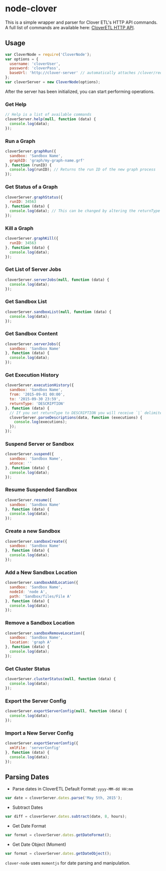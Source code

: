 # node-clover

This is a simple wrapper and parser for Clover ETL's HTTP API commands.  A full list of commands are available here: [CloverETL HTTP API](http://server-demo-ec2.cloveretl.com/clover/docs/simple-http-api.html).

## Usage

```js
var CloverNode = require('CloverNode');
var options = {
  username: 'cloverUser',
  password: 'cloverPass',
  baseUrl: 'http://clover-server' // automatically attaches /clover/request_processor/ to url
};
var cloverServer = new CloverNode(options);
```

After the server has been initialized, you can start performing operations.

### Get Help
```js
// Help is a list of available commands
cloverServer.help(null, function (data) {
  console.log(data);
});
```

### Run a Graph
```js
cloverServer.graphRun({
  sandbox: 'Sandbox Name',
  graphID: 'graph/my-graph-name.grf'
}, function (runID) {
  console.log(runID); // Returns the run ID of the new graph process
});
```

### Get Status of a Graph
```js
cloverServer.graphStatus({
  runID: 34563
}, function (data) {
  console.log(data); // This can be changed by altering the returnType
});
```

### Kill a Graph
```js
cloverServer.graphKill({
  runID: 34563
}, function (data) {
  console.log(data);
});
```

### Get List of Server Jobs
```js
cloverServer.serverJobs(null, function (data) {
  console.log(data);
});
```

### Get Sandbox List
```js
cloverServer.sandboxList(null, function (data) {
  console.log(data);
});
```

### Get Sandbox Content
```js
cloverServer.serverJobs({
  sandbox: 'Sandbox Name'
}, function (data) {
  console.log(data);
});
```

### Get Execution History
```js
cloverServer.executionHistory({
  sandbox: 'Sandbox Name',
  from: '2015-09-01 00:00',
  to: '2015-09-30 23:59',
  returnType: 'DESCRIPTION'
}, function (data) {
  // If you set returnType to DESCRIPTION you will receive `|` delimited records
  cloverServer.parseDescriptions(data, function (executions) {
    console.log(executions);
  });
});
```

### Suspend Server or Sandbox
```js
cloverServer.suspend({
  sandbox: 'Sandbox Name',
  atonce: ''
}, function (data) {
  console.log(data);
});
```

### Resume Suspended Sandbox
```js
cloverServer.resume({
  sandbox: 'Sandbox Name'
}, function (data) {
  console.log(data);
});
```

### Create a new Sandbox
```js
cloverServer.sandboxCreate({
  sandbox: 'Sandbox Name'
}, function (data) {
  console.log(data);
});
```

### Add a New Sandbox Location
```js
cloverServer.sandboxAddLocation({
  sandbox: 'Sandbox Name',
  nodeId: 'node A',
  path: 'Sandbox/files/File A'
}, function (data) {
  console.log(data);
});
```

### Remove a Sandbox Location
```js
cloverServer.sandboxRemoveLocation({
  sandbox: 'Sandbox Name',
  location: 'graph A'
}, function (data) {
  console.log(data);
});
```

### Get Cluster Status
```js
cloverServer.clusterStatus(null, function (data) {
  console.log(data);
});
```

### Export the Server Config
```js
cloverServer.exportServerConfig(null, function (data) {
  console.log(data);
});
```

### Import a New Server Config
```js
cloverServer.exportServerConfig({
  xmlFile: 'serverConfig'
}, function (data) {
  console.log(data);
});
```

## Parsing Dates

* Parse dates in CloverETL Default Format: `yyyy-MM-dd HH:mm`

```js
var date = cloverServer.dates.parse('May 5th, 2015');
```

* Subtract Dates

```js
var diff = cloverServer.dates.subtract(date, 8, hours);
```

* Get Date Format

```js
var format = cloverServer.dates.getDateFormat();
```

* Get Date Object (Moment)

```js
var format = cloverServer.dates.getDateObject();
```

`clover-node` uses `momentjs` for date parsing and manipulation.




